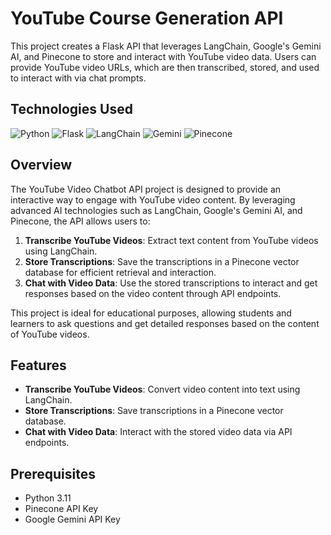 # YouTube Course Generation API

This project creates a Flask API that leverages LangChain, Google's Gemini AI, and Pinecone to store and interact with YouTube video data. Users can provide YouTube video URLs, which are then transcribed, stored, and used to interact with via chat prompts.

## Technologies Used

![Python](https://img.shields.io/badge/Python-3.11-blue?logo=python)
![Flask](https://img.shields.io/badge/Flask-2.1.1-lightgrey?logo=flask)
![LangChain](https://img.shields.io/badge/LangChain-1.0-green?logo=langchain)
![Gemini](https://img.shields.io/badge/Google%20Gemini-1.0-yellow?logo=google)
![Pinecone](https://img.shields.io/badge/Pinecone-1.0-blue?logo=pinecone)

## Overview

The YouTube Video Chatbot API project is designed to provide an interactive way to engage with YouTube video content. By leveraging advanced AI technologies such as LangChain, Google's Gemini AI, and Pinecone, the API allows users to:

1. **Transcribe YouTube Videos**: Extract text content from YouTube videos using LangChain.
2. **Store Transcriptions**: Save the transcriptions in a Pinecone vector database for efficient retrieval and interaction.
3. **Chat with Video Data**: Use the stored transcriptions to interact and get responses based on the video content through API endpoints.

This project is ideal for educational purposes, allowing students and learners to ask questions and get detailed responses based on the content of YouTube videos. 

## Features

- **Transcribe YouTube Videos**: Convert video content into text using LangChain.
- **Store Transcriptions**: Save transcriptions in a Pinecone vector database.
- **Chat with Video Data**: Interact with the stored video data via API endpoints.

## Prerequisites

- Python 3.11
- Pinecone API Key
- Google Gemini API Key
